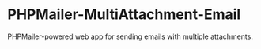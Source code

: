 # PHPMailer-MultiAttachment-Email
 PHPMailer-powered web app for sending emails with multiple attachments.
